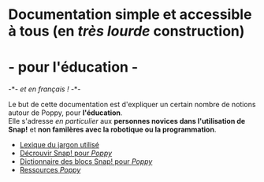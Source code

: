 # Documentation simple et accessible à tous (en *très lourde* construction)
# - pour l'éducation -
-\*- _et en français !_ -\*-



Le but de cette documentation est d'expliquer un certain nombre de notions autour de Poppy, pour __l'éducation__.<br />
Elle s'adresse _en particulier_ aux **personnes novices dans l'utilisation de Snap!** et **non familères avec la robotique ou la programmation**.<br />


* <a href="Lexique/ipybn"> Lexique du jargon utilisé </a>
* <a href="Decouvrir Snap! pour Poppy.ipynb"> Décrouvir Snap! pour _Poppy_ </a>
* <a href="Dictionnaire des blocs Snap! pour Poppy.ipynb"> Dictionnaire des blocs Snap! pour _Poppy_ </a>
* <a href="Ressources Poppy.ipynb"> Ressources _Poppy_ </a>
